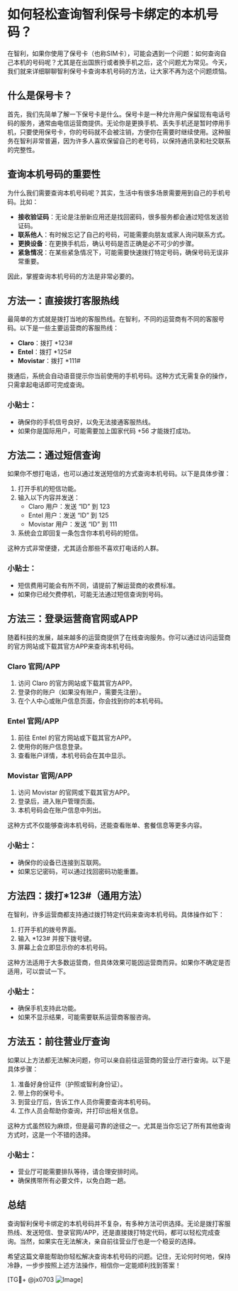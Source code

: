 # 如何轻松查询智利保号卡绑定的本机号码？

在智利，如果你使用了保号卡（也称SIM卡），可能会遇到一个问题：如何查询自己本机的号码呢？尤其是在出国旅行或者换手机之后，这个问题尤为常见。今天，我们就来详细聊聊智利保号卡查询本机号码的方法，让大家不再为这个问题烦恼。

## 什么是保号卡？

首先，我们先简单了解一下保号卡是什么。保号卡是一种允许用户保留现有电话号码的服务，通常由电信运营商提供。无论你是更换手机、丢失手机还是暂时停用手机，只要使用保号卡，你的号码就不会被注销，方便你在需要时继续使用。这种服务在智利非常普遍，因为许多人喜欢保留自己的老号码，以保持通讯录和社交联系的完整性。

## 查询本机号码的重要性

为什么我们需要查询本机号码呢？其实，生活中有很多场景需要用到自己的手机号码。比如：

- **接收验证码**：无论是注册新应用还是找回密码，很多服务都会通过短信发送验证码。
- **联系他人**：有时候忘记了自己的号码，可能需要向朋友或家人询问联系方式。
- **更换设备**：在更换手机后，确认号码是否正确是必不可少的步骤。
- **紧急情况**：在某些紧急情况下，可能需要快速拨打特定号码，确保号码无误非常重要。

因此，掌握查询本机号码的方法是非常必要的。

## 方法一：直接拨打客服热线

最简单的方式就是拨打当地的客服热线。在智利，不同的运营商有不同的客服号码。以下是一些主要运营商的客服热线：

- **Claro**：拨打 *123#
- **Entel**：拨打 *125#
- **Movistar**：拨打 *111#

拨通后，系统会自动语音提示你当前使用的手机号码。这种方式无需复杂的操作，只需拿起电话即可完成查询。

### 小贴士：
- 确保你的手机信号良好，以免无法接通客服热线。
- 如果你是国际用户，可能需要加上国家代码 +56 才能拨打成功。

## 方法二：通过短信查询

如果你不想打电话，也可以通过发送短信的方式查询本机号码。以下是具体步骤：

1. 打开手机的短信功能。
2. 输入以下内容并发送：
   - Claro 用户：发送 “ID” 到 123
   - Entel 用户：发送 “ID” 到 125
   - Movistar 用户：发送 “ID” 到 111
3. 系统会立即回复一条包含你本机号码的短信。

这种方式非常便捷，尤其适合那些不喜欢打电话的人群。

### 小贴士：
- 短信费用可能会有所不同，请提前了解运营商的收费标准。
- 如果你已经欠费停机，可能无法通过短信查询到号码。

## 方法三：登录运营商官网或APP

随着科技的发展，越来越多的运营商提供了在线查询服务。你可以通过访问运营商的官方网站或下载其官方APP来查询本机号码。

### Claro 官网/APP
1. 访问 Claro 的官方网站或下载其官方APP。
2. 登录你的账户（如果没有账户，需要先注册）。
3. 在个人中心或账户信息页面，你会找到你的本机号码。

### Entel 官网/APP
1. 前往 Entel 的官方网站或下载其官方APP。
2. 使用你的账户信息登录。
3. 查看账户详情，本机号码会在其中显示。

### Movistar 官网/APP
1. 访问 Movistar 的官网或下载其官方APP。
2. 登录后，进入账户管理页面。
3. 本机号码会在账户信息中列出。

这种方式不仅能够查询本机号码，还能查看账单、套餐信息等更多内容。

### 小贴士：
- 确保你的设备已连接到互联网。
- 如果忘记密码，可以通过找回密码功能重置。

## 方法四：拨打*123#（通用方法）

在智利，许多运营商都支持通过拨打特定代码来查询本机号码。具体操作如下：

1. 打开手机的拨号界面。
2. 输入 *123# 并按下拨号键。
3. 屏幕上会立即显示你的本机号码。

这种方法适用于大多数运营商，但具体效果可能因运营商而异。如果你不确定是否适用，可以尝试一下。

### 小贴士：
- 确保手机支持此功能。
- 如果不显示结果，可能需要联系运营商客服咨询。

## 方法五：前往营业厅查询

如果以上方法都无法解决问题，你可以亲自前往运营商的营业厅进行查询。以下是具体步骤：

1. 准备好身份证件（护照或智利身份证）。
2. 带上你的保号卡。
3. 到营业厅后，告诉工作人员你需要查询本机号码。
4. 工作人员会帮助你查询，并打印出相关信息。

这种方式虽然较为麻烦，但是最可靠的途径之一。尤其是当你忘记了所有其他查询方式时，这是一个不错的选择。

### 小贴士：
- 营业厅可能需要排队等待，请合理安排时间。
- 确保携带所有必要文件，以免白跑一趟。

## 总结

查询智利保号卡绑定的本机号码并不复杂，有多种方法可供选择。无论是拨打客服热线、发送短信、登录官网/APP，还是直接拨打特定代码，都可以轻松完成查询。当然，如果实在无法解决，亲自前往营业厅也是一个稳妥的选择。

希望这篇文章能帮助你轻松解决查询本机号码的问题。记住，无论何时何地，保持冷静，一步步按照上述方法操作，相信你一定能顺利找到答案！

[TG💪+ @jx0703 ![Image](https://github.com/user-attachments/assets/dbca1d08-cadb-493c-b0ec-ad6f7a83f270)]